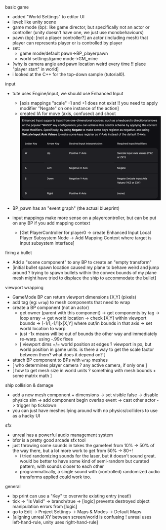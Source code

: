 basic game
- added "World Settings" to editor UI
- level: like unity scene
- game mode (bp): like game director, but specifically not an actor or controller (unity doesn't have one, we just use monobehaviours)
- pawn (bp): [not a player controller?] an actor (including mesh) that player can represents player or is controlled by player
- set: 
	- game mode/default pawn->BP_playerpawn
	- world settings/game mode->GM_mine
- [why is camera angle and pawn location weird every time !! place "player start" in world]
- i looked at the C++ for the top-down sample (tutorial0).

input
- tute uses Engine/input, we should use Enhanced Input
	- [axis mappings "scale" -1 and +1 does not exist !! you need to apply modifier "Negate" on one instance of the action]
	- created IA for move (axis, confused) and shoot
[![input axes docs](inputaxes.png)](https://dev.epicgames.com/documentation/en-us/unreal-engine/enhanced-input-in-unreal-engine#:~:text=Copy%20full%20snippet-,Directional%20Input,-A%20good%20example)

- BP_pawn has an "event graph" (the actual blueprint)
- input mappings make more sense on a playercontroller, but can be put on any BP if you add mapping context
	- [Get PlayerController for player0 -> create Enhanced Input Local Player Subsystem Node -> Add Mapping Context where target is input subsystem interface]

firing a bullet
- Add a "scene component" to any BP to create an "empty transform"
- [initial bullet spawn location caused my plane to behave weird and jump around ? trying to spawn bullets within the convex bounds of my plane mesh might have tried to displace the ship to accommodate the bullet]

viewport wrapping
- GameMode BP can return viewport dimensions [X,Y] (pixels)
- add tag (eg: `wrap`) to mesh components that need to wrap
- create a BP component (not an actor)
	- get owner (parent with this component) 
	  -> get components by tag -> loop array -> get world location
	  -> check [X,Y] within viewport bounds -> [-1/1,-1/1]x[X,Y] where out/in bounds in that axis -> set world location to warp
	- just -1x means will be out of bounds the other way and immediately re-warp. using -.99x fixes
	- [ viewport dims =/= world position at edges ? viewport in px, but world position in game units. is there a way to get the scale factor between them? what does it depend on? ]
- attach BP component to BPs with `wrap` meshes
- [ who determines player camera ? any active camera, if only one ]
- [ how to get mesh size in world units ? something with mesh bounds + some matrix math ]

ship collision & damage
- add a new mesh component + dimensions -> set visible false -> disable physics sim -> add component begin overlap event -> cast other actor -> trigger hp tickdown
- you can just have meshes lying around with no physics/colliders to use as a hacky UI

sfx
- unreal has a powerful audio management system
- bfxr is a pretty good arcade sfx tool
- just throwing some sounds in takes the gamefeel from 10% -> 50% of the way there, but a lot more work to get from 50% -> 80+!
	- i tried randomizing sounds for the laser, but it doesn't sound great. would be better to have some kind of semi-random but curated pattern, with sounds closer to each other
	- programmatically, a single sound with (controlled) randomized audio transforms applied could work too.

general
- bp print can use a "Key" to overwrite existing entry (neat!)
- tick -> "Is Valid" -> branch/true -> [logic] prevents destroyed object manipulation errors from [logic]
- go to Edit -> Project Settings -> Maps & Modes -> Default Maps
- [aligning unreal XY between screen/world is confusing ! unreal uses left-hand-rule, unity uses right-hand-rule]
